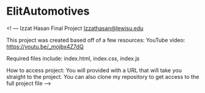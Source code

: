 # ElitAutomotives
<! ––
Izzat Hasan
Final Project
Izzathasan@lewisu.edu

This project was created based off of a few resources:
YouTube video: https://youtu.be/_mojbx4Z7dQ



Required files include:
index.html,
index.css,
index.js

How to access project:
You will provided with a URL that will take you straight to the project.
You can also clone my repository to get access to the full project file
––>
